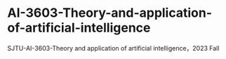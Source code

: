 # AI-3603-Theory-and-application-of-artificial-intelligence
SJTU-AI-3603-Theory and application of artificial intelligence，2023 Fall
